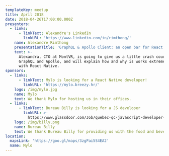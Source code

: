 ```yaml
---
templateKey: meetup
title: April 2018
date: 2018-04-26T17:00:00.000Z
presenters:
  - links:
      - linkText: Alexandre's LinkedIn
        linkURL: 'https://www.linkedin.com/in/rimthong/'
    name: Alexandre Rimthong
    presentationTitle: 'GraphQL & Apollo Client: an open bar for React Native'
    text: >-
      Alexandra, CTO at MontVR, is going to give us a little crash course into
      GraphQL and Apollo, and will explain how and why is works extremely well
      with React Native.
sponsors:
  - links:
      - linkText: Mylo is looking for a React Native developer!
        linkURL: 'https://mylo.breezy.hr/'
    logo: /img/mylo.jpg
    name: Mylo
    text: We thank Mylo for hosting us in their offices.
  - links:
      - linkText: Bureau Billy is looking for a JS developer
        linkURL: >-
          https://www.glassdoor.com/Job/quebec-qc-javascript-developer-jobs-SRCH_IL.0,9_IC2298450_KO10,30.htm?src=GD_JOB_AD&t=EMPLOYER_SEARCH_RESULTS&ao=46442&s=21&rdserp=true&srs=EI_JOBS&jl=3044090197
    logo: /img/billy.png
    name: Bureau Billy
    text: We thank Bureau Billy for providing us with the food and beverages.
location:
  mapsLink: 'https://goo.gl/maps/3zgPai5S4EA2'
  name: Mylo
---
```


